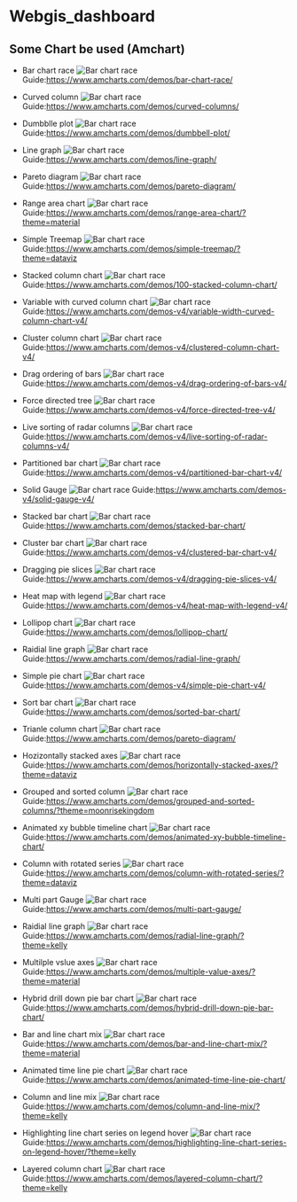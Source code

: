 # Webgis_dashboard
## Some Chart be used (Amchart)

* Bar chart race
![Bar chart race](/img/barchartrace.png)
Guide:<https://www.amcharts.com/demos/bar-chart-race/>

* Curved column
![Bar chart race](/img/curvedcolumn.png)
Guide:<https://www.amcharts.com/demos/curved-columns/>

* Dumbblle plot
![Bar chart race](/img/dumbbleplot.png)
Guide:<https://www.amcharts.com/demos/dumbbell-plot/>

* Line graph
![Bar chart race](/img/linegraph.png)
Guide:<https://www.amcharts.com/demos/line-graph/>

* Pareto diagram
![Bar chart race](/img/paretodiagram.png)
Guide:<https://www.amcharts.com/demos/pareto-diagram/>

* Range area chart
![Bar chart race](/img/rangeareachart.png)
Guide:<https://www.amcharts.com/demos/range-area-chart/?theme=material>

* Simple Treemap
![Bar chart race](/img/simpletreemap.png)
Guide:<https://www.amcharts.com/demos/simple-treemap/?theme=dataviz>

* Stacked column chart
![Bar chart race](/img/stackedcolumnchart.png)
Guide:<https://www.amcharts.com/demos/100-stacked-column-chart/>

* Variable with curved column chart
![Bar chart race](/img/variablewithcurvedcolumnchart.png)
Guide:<https://www.amcharts.com/demos-v4/variable-width-curved-column-chart-v4/>

* Cluster column chart
![Bar chart race](/img/clusterescolumnchart.png)
Guide:<https://www.amcharts.com/demos-v4/clustered-column-chart-v4/>

* Drag ordering of bars
![Bar chart race](/img/dragorderingofbars.png)
Guide:<https://www.amcharts.com/demos-v4/drag-ordering-of-bars-v4/>

* Force directed tree
![Bar chart race](/img/forcedirectedtree.png)
Guide:<https://www.amcharts.com/demos-v4/force-directed-tree-v4/>

* Live sorting of radar columns
![Bar chart race](/img/livesortingofradarchart.png)
Guide:<https://www.amcharts.com/demos-v4/live-sorting-of-radar-columns-v4/>

* Partitioned bar chart
![Bar chart race](/img/partitionedbarchart.png)
Guide:<https://www.amcharts.com/demos-v4/partitioned-bar-chart-v4/>

* Solid Gauge
![Bar chart race](/img/solidgauge.png)
Guide:<https://www.amcharts.com/demos-v4/solid-gauge-v4/>

* Stacked bar chart
![Bar chart race](/img/stackesbarchart.png)
Guide:<https://www.amcharts.com/demos/stacked-bar-chart/>

* Cluster bar chart
![Bar chart race](/img/clusteresbarchart.png)
Guide:<https://www.amcharts.com/demos-v4/clustered-bar-chart-v4/>

* Dragging pie slices
![Bar chart race](/img/draggingpieslices.png)
Guide:<https://www.amcharts.com/demos-v4/dragging-pie-slices-v4/>

* Heat map with legend
![Bar chart race](/img/heatmapwithlegend.png)
Guide:<https://www.amcharts.com/demos-v4/heat-map-with-legend-v4/>

* Lollipop chart
![Bar chart race](/img/lollipopchart.png)
Guide:<https://www.amcharts.com/demos/lollipop-chart/>

* Raidial line graph
![Bar chart race](/img/raidiallinegraph.png)
Guide:<https://www.amcharts.com/demos/radial-line-graph/>

* Simple pie chart
![Bar chart race](/img/simplepiechart.png)
Guide:<https://www.amcharts.com/demos-v4/simple-pie-chart-v4/>

* Sort bar chart
![Bar chart race](/img/sortedbarchart.png)
Guide:<https://www.amcharts.com/demos/sorted-bar-chart/>

* Trianle column chart
![Bar chart race](/img/trianlecolumnchart.png)
Guide:<https://www.amcharts.com/demos/pareto-diagram/>

* Hozizontally stacked axes
![Bar chart race](/img/hozi.png)
Guide:<https://www.amcharts.com/demos/horizontally-stacked-axes/?theme=dataviz>

* Grouped and sorted column
![Bar chart race](/img/groups.png)
Guide:<https://www.amcharts.com/demos/grouped-and-sorted-columns/?theme=moonrisekingdom>

* Animated xy bubble timeline chart
![Bar chart race](/img/animatedxy.png)
Guide:<https://www.amcharts.com/demos/animated-xy-bubble-timeline-chart/>

* Column with rotated series
![Bar chart race](/img/rotated.png)
Guide:<https://www.amcharts.com/demos/column-with-rotated-series/?theme=dataviz>

* Multi part Gauge
![Bar chart race](/img/multi.png)
Guide:<https://www.amcharts.com/demos/multi-part-gauge/>

* Raidial line graph
![Bar chart race](/img/radial.png)
Guide:<https://www.amcharts.com/demos/radial-line-graph/?theme=kelly>

* Multilple vslue axes
![Bar chart race](/img/vslue.png)
Guide:<https://www.amcharts.com/demos/multiple-value-axes/?theme=material>

* Hybrid drill down pie bar chart
![Bar chart race](/img/hybrid.png)
Guide:<https://www.amcharts.com/demos/hybrid-drill-down-pie-bar-chart/>

* Bar and line chart mix
![Bar chart race](/img/barmixline.png)
Guide:<https://www.amcharts.com/demos/bar-and-line-chart-mix/?theme=material>

* Animated time line pie chart
![Bar chart race](/img/timepie.png)
Guide:<https://www.amcharts.com/demos/animated-time-line-pie-chart/>

* Column and line mix
![Bar chart race](/img/columnmixline.png)
Guide:<https://www.amcharts.com/demos/column-and-line-mix/?theme=kelly>

* Highlighting line chart series on legend hover
![Bar chart race](/img/highting.png)
Guide:<https://www.amcharts.com/demos/highlighting-line-chart-series-on-legend-hover/?theme=kelly>

* Layered column chart
![Bar chart race](/img/layer.png)
Guide:<https://www.amcharts.com/demos/layered-column-chart/?theme=kelly>





